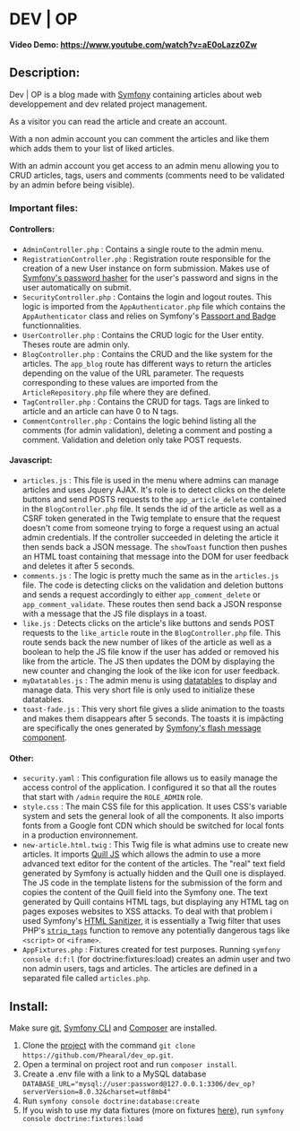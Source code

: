 # DEV | OP
#### Video Demo:  https://www.youtube.com/watch?v=aE0oLazz0Zw
## Description:
Dev | OP is a blog made with [Symfony](https://symfony.com/) containing articles about web developpement and dev related project management.

As a visitor you can read the article and create an account.

With a non admin account you can comment the articles and like them which adds them to your list of liked articles.

With an admin account you get access to an admin menu allowing you to CRUD articles, tags, users and comments (comments need to be validated by an admin before being visible).

### Important files:
#### Controllers:
- `AdminController.php` : Contains a single route to the admin menu.
- `RegistrationController.php` : Registration route responsible for the creation of a new User instance on form submission. Makes use of [Symfony's password hasher](https://symfony.com/doc/6.4/security/passwords.html#hashing-the-password) for the user's password and signs in the user automatically on submit.
- `SecurityController.php` : Contains the login and logout routes. This logic is imported from the `AppAuthenticator.php` file which contains the `AppAuthenticator` class and relies on Symfony's [Passport and Badge](https://symfony.com/doc/6.4/security/custom_authenticator.html) functionnalities. 
- `UserController.php` : Contains the CRUD logic for the User entity. Theses route are admin only.
- `BlogController.php` : Contains the CRUD and the like system for the articles. The `app_blog` route has different ways to return the articles depending on the value of the URL parameter. The requests corresponding to these values are imported from the `ArticleRepository.php` file where they are defined.
- `TagController.php` : Contains the CRUD for tags. Tags are linked to article and an article can have 0 to N tags.
- `CommentController.php` : Contains the logic behind listing all the comments (for admin validation), deleting a comment and posting a comment. Validation and deletion only take POST requests.

#### Javascript:
- `articles.js` : This file is used in the menu where admins can manage articles and uses Jquery AJAX. It's role is to detect clicks on the delete buttons and send POSTS requests to the `app_article_delete` contained in the `BlogController.php` file. It sends the id of the article as well as a CSRF token generated in the Twig template to ensure that the request doesn't come from someone trying to forge a request using an actual admin credentials. If the controller succeeded in deleting the article it then sends back a JSON message. The `showToast` function then pushes an HTML toast containing that message into the DOM for user feedback and deletes it after 5 seconds.
- `comments.js` : The logic is pretty much the same as in the `articles.js` file. The code is detecting clicks on the validation and deletion buttons and sends a request accordingly to either `app_comment_delete` or `app_comment_validate`. These routes then send back a JSON response with a message that the JS file displays in a toast.
- `like.js` : Detects clicks on the article's like buttons and sends POST requests to the `like_article` route in the `BlogController.php` file. This route sends back the new number of likes of the article as well as a boolean to help the JS file know if the user has added or removed his like from the article. The JS then updates the DOM by displaying the new counter and changing the look of the like icon for user feedback.
- `myDatatables.js` : The admin menu is using [datatables](https://datatables.net/) to display and manage data. This very short file is only used to initialize these datatables.
- `toast-fade.js` : This very short file gives a slide animation to the toasts and makes them disappears after 5 seconds. The toasts it is impâcting are specifically the ones generated by [Symfony's flash message component](https://symfony.com/doc/6.4/controller.html#managing-the-session).

#### Other:
- `security.yaml` : This configuration file allows us to easily manage the access control of the application. I configured it so that all the routes that start with `/admin` require the `ROLE_ADMIN` role.
- `style.css` : The main CSS file for this application. It uses CSS's variable system and sets the general look of all the components. It also imports fonts from a Google font CDN which should be switched for local fonts in a production environnement.
- `new-article.html.twig` : This Twig file is what admins use to create new articles. It imports [Quill JS](https://quilljs.com/) which allows the admin to use a more advanced text editor for the content of the articles. The "real" text field generated by Symfony is actually hidden and the Quill one is displayed. The JS code in the template listens for the submission of the form and copies the content of the Quill field into the Symfony one. The text generated by Quill contains HTML tags, but displaying any HTML tag on pages exposes websites to XSS attacks. To deal with that problem i used Symfony's [HTML Sanitizer](https://symfony.com/doc/6.4/html_sanitizer.html), it is essentially a Twig filter that uses PHP's [`strip_tags`](https://www.php.net/manual/en/function.strip-tags.php) function to remove any potentially dangerous tags like `<script>` or `<iframe>`.
- `AppFixtures.php` : Fixtures created for test purposes. Running `symfony console d:f:l` (for doctrine:fixtures:load) creates an admin user and two non admin users, tags and articles. The articles are defined in a separated file called `articles.php`.

## Install:
Make sure [git](https://git-scm.com/downloads), [Symfony CLI](https://symfony.com/download) and [Composer](https://getcomposer.org/) are installed.
1. Clone the [project](https://github.com/Phearal/dev_op) with the command `git clone https://github.com/Phearal/dev_op.git`.
2. Open a terminal on project root and run `composer install`.
3. Create a .env file with a link to a MySQL database `DATABASE_URL="mysql://user:password@127.0.0.1:3306/dev_op?serverVersion=8.0.32&charset=utf8mb4"`
4. Run `symfony console doctrine:database:create`
5. If you wish to use my data fixtures (more on fixtures [here](https://symfony.com/bundles/DoctrineFixturesBundle/current/index.html)), run `symfony console doctrine:fixtures:load`
